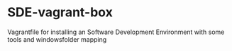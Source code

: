 # SDE-vagrant-box
Vagrantfile for installing an Software Development Environment with some tools and windowsfolder mapping


